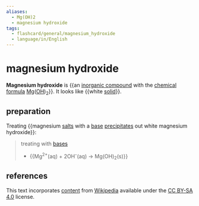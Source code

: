 ```yaml
---
aliases:
  - Mg(OH)2
  - magnesium hydroxide
tags:
  - flashcard/general/magnesium_hydroxide
  - language/in/English
---
```


# magnesium hydroxide

__Magnesium hydroxide__ is {{an [inorganic compound](inorganic%20compound.md) with the [chemical formula](chemical%20formula.md) [Mg](magnesium.md)([OH](hydroxide.md))<sub>2</sub>}}. It looks like {{white [solid](solid.md)}}.

## preparation

Treating {{magnesium [salts](salt%20(chemistry).md) with a [base](base%20(chemistry).md) [precipitates](precipitate.md) out white magnesium hydroxide}}:

> treating with [bases](base%20(chemistry).md)
>
> - {{Mg<sup>2+</sup>(aq) + 2OH<sup>-</sup>(aq) → Mg(OH)<sub>2</sub>(s)}}

## references

This text incorporates [content](https://en.wikipedia.org/wiki/magnesium_hydroxide) from [Wikipedia](Wikipedia.md) available under the [CC BY-SA 4.0](https://creativecommons.org/licenses/by-sa/4.0/) license.
